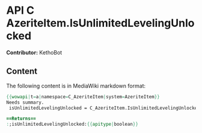 # API C AzeriteItem.IsUnlimitedLevelingUnlocked

**Contributor:** KethoBot

## Content

The following content is in MediaWiki markdown format:

```mediawiki
{{wowapi|t=a|namespace=C_AzeriteItem|system=AzeriteItem}}
Needs summary.
 isUnlimitedLevelingUnlocked = C_AzeriteItem.IsUnlimitedLevelingUnlocked()

==Returns==
:;isUnlimitedLevelingUnlocked:{{apitype|boolean}}
```
